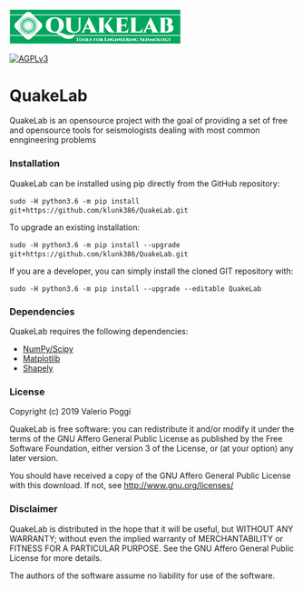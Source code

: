 <img alt="QuakeLab - Tools for Engineering Seismology" class="right" style="width: 60%" src="https://raw.githubusercontent.com/klunk386/QuakeLab/master/logo/quakelab.png" />

[![AGPLv3](https://www.gnu.org/graphics/agplv3-88x31.png)](https://www.gnu.org/licenses/agpl.html)

# QuakeLab

QuakeLab is an opensource project with the goal of providing a set of free and opensource tools for seismologists dealing with most common enngineering problems

### Installation

QuakeLab can be installed using pip directly from the GitHub repository:

```console
sudo -H python3.6 -m pip install git+https://github.com/klunk386/QuakeLab.git
```
To upgrade an existing installation:

```console
sudo -H python3.6 -m pip install --upgrade git+https://github.com/klunk386/QuakeLab.git
```

If you are a developer, you can simply install the cloned GIT repository with:

```console
sudo -H python3.6 -m pip install --upgrade --editable QuakeLab
```

### Dependencies

QuakeLab requires the following dependencies:

  * [NumPy/Scipy](http://www.scipy.org/)
  * [Matplotlib](http://matplotlib.org/)
  * [Shapely](https://pypi.org/project/Shapely/)

### License

Copyright (c) 2019 Valerio Poggi

QuakeLab is free software: you can redistribute it and/or modify it under the terms of the GNU Affero General Public License as published by the Free Software Foundation, either version 3 of the License, or (at your option) any later version.

You should have received a copy of the GNU Affero General Public License with this download. If not, see <http://www.gnu.org/licenses/>

### Disclaimer

QuakeLab is distributed in the hope that it will be useful, but WITHOUT ANY WARRANTY; without even the implied warranty of MERCHANTABILITY or FITNESS FOR A PARTICULAR PURPOSE. See the GNU Affero General Public License for more details.

The authors of the software assume no liability for use of the software.
